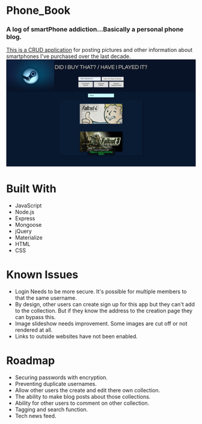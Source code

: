 # Phone_Book
### A log of smartPhone addiction...Basically a personal phone blog. 
[This is a CRUD application](https://the-phone-book.herokuapp.com/) for posting pictures and other information about smartphones I've purchased over the last decade.
![](https://github.com/TR-1000/TR-1000.github.io/blob/master/steam-api-app/did_i_buy_that.jpg)

# Built With
* JavaScript
* Node.js
* Express
* Mongoose
* jQuery
* Materialize
* HTML
* CSS

# Known Issues
* Login Needs to be more secure. It's possible for multiple members to that the same username.
* By design, other users can create sign up for this app but they can't add to the collection. But if they know the address to the creation page they can bypass this.
* Image slideshow needs improvement. Some images are cut off or not rendered at all.
* Links to outside websites have not been enabled.

# Roadmap
* Securing passwords with encryption.
* Preventing duplicate usernames.
* Allow other users the create and edit there own collection.
* The ability to make blog posts about those collections.
* Ability for other users to comment on other collection.
* Tagging and search function.
* Tech news feed.

